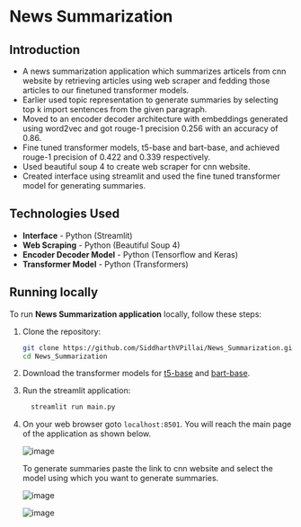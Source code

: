 # News Summarization

## Introduction
- A news summarization application which summarizes articels from cnn website by retrieving articles using web scraper and fedding those articles to our finetuned transformer models.
- Earlier used topic representation to generate summaries by selecting top k import sentences from the given paragraph.
- Moved to an encoder decoder architecture with embeddings generated using word2vec and got rouge-1 precision 0.256 with an accuracy of 0.86.
- Fine tuned transformer models, t5-base and bart-base, and achieved rouge-1 precision of 0.422 and 0.339 respectively.
- Used beautiful soup 4 to create web scraper for cnn website.
- Created interface using streamlit and used the fine tuned transformer model for generating summaries. 


## Technologies Used
- **Interface** - Python (Streamlit)
- **Web Scraping** - Python (Beautiful Soup 4)
- **Encoder Decoder Model** - Python (Tensorflow and Keras) 
- **Transformer Model** - Python (Transformers)

## Running locally
To run **News Summarization application** locally, follow these steps:
1. Clone the repository:
   
   ```bash
   git clone https://github.com/SiddharthVPillai/News_Summarization.git
   cd News_Summarization
   ```

2. Download the transformer models for [t5-base](https://www.kaggle.com/models/siddharth050/t5-fine-tuned) and [bart-base](https://www.kaggle.com/models/siddharth050/bart-fine-tuned).
  
3. Run the streamlit application:
   
    ```bash
      streamlit run main.py
    ```

4. On your web browser goto `localhost:8501`. You will reach the main page of the application as shown below.

   ![image](https://github.com/SiddharthVPillai/News_Summarization/assets/68557526/28295d68-8c94-46e8-93e4-1d450819b8e4)

   To generate summaries paste the link to cnn website and select the model using which you want to generate summaries.

   ![image](https://github.com/SiddharthVPillai/News_Summarization/assets/68557526/ccf3d7ee-94ee-4e16-a01e-cd32ca0a8d37)
  
   ![image](https://github.com/SiddharthVPillai/News_Summarization/assets/68557526/46c795d4-0523-47e3-a3e0-0ca2fefda332)
   
  
